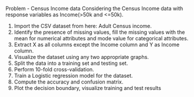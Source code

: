 Problem - Census Income data
Considering the Census Income data with response variables as Income(>50k and <=50k).

1.	Import the CSV dataset from here: Adult Census income. 
2.	Identify the presence of missing values, fill the missing values with the mean for numerical attributes and mode value for categorical attributes. 
3.	Extract X as all columns except the Income column and Y as Income column. 
4.	Visualize the dataset using any two appropriate graphs.
5.	Split the data into a training set and testing set.
6.	Perform 10-fold cross-validation.
7.	Train a Logistic regression model for the dataset. 
8.	Compute the accuracy and confusion matrix.
9.	Plot the decision boundary, visualize training and test results 
